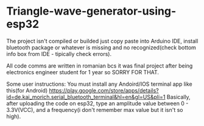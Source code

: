 # Triangle-wave-generator-using-esp32

The project isn't compiled or builded just copy paste into Arduino IDE, install bluetooth package or whatever is missing and no recognized(check bottom info box from IDE - tipically check errors).

All code comms are written in romanian bcs it was final project after being electronics engineer student for 1 year so SORRY FOR THAT.

Some user instructions:
You must install any Andoird/IOS terminal app like this(for Android) https://play.google.com/store/apps/details?id=de.kai_morich.serial_bluetooth_terminal&hl=en&gl=US&pli=1
Basically, after uploading the code on esp32, type an amplitude value between 0 - 3.3V(VCC), and a frequency(i don't remember max value but it isn't so high).
